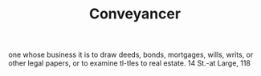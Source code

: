 ---
title: Conveyancer
letter: C
permalink: "/definitions/bld-conveyancer.html"
body: one whose business it is to draw deeds, bonds, mortgages, wills, writs, or other
  legal papers, or to examine tl-tles to real estate. 14 St.-at Large, 118
published_at: '2018-07-07'
source: Black's Law Dictionary 2nd Ed (1910)
layout: post
---